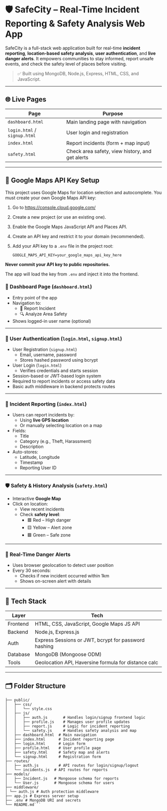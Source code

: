 # 🛡️ SafeCity – Real-Time Incident Reporting & Safety Analysis Web App

SafeCity is a full-stack web application built for real-time **incident reporting**, **location-based safety analysis**, **user authentication**, and **live danger alerts**. It empowers communities to stay informed, report unsafe events, and check the safety level of places before visiting.

> ✅ Built using MongoDB, Node.js, Express, HTML, CSS, and JavaScript.

---

## 🌐 Live Pages

| Page | Purpose |
|------|---------|
| `dashboard.html` | Main landing page with navigation |
| `login.html` / `signup.html` | User login and registration |
| `index.html` | Report incidents (form + map input) |
| `safety.html` | Check area safety, view history, and get alerts |

---


## 🚦 Google Maps API Key Setup

This project uses Google Maps for location selection and autocomplete. You must create your own Google Maps API key:

1. Go to https://console.cloud.google.com/
2. Create a new project (or use an existing one).
3. Enable the Google Maps JavaScript API and Places API.
4. Create an API key and restrict it to your domain (recommended).
5. Add your API key to a `.env` file in the project root:

   ```env
   GOOGLE_MAPS_API_KEY=your_google_maps_api_key_here
   ```

**Never commit your API key to public repositories.**

The app will load the key from `.env` and inject it into the frontend.

### 📌 Dashboard Page (`dashboard.html`)
- Entry point of the app
- Navigation to:
  - 🚨 Report Incident
  - 🔍 Analyze Area Safety
- Shows logged-in user name (optional)

---

### 👥 User Authentication (`login.html`, `signup.html`)
- User Registration (`signup.html`)
  - Email, username, password
  - Stores hashed password using bcrypt
- User Login (`login.html`)
  - Verifies credentials and starts session
- Session-based or JWT-based login system
- Required to report incidents or access safety data
- Basic auth middleware in backend protects routes

---

### 🚨 Incident Reporting (`index.html`)
- Users can report incidents by:
  - Using **live GPS location**
  - Or manually selecting location on a map
- Fields:
  - Title
  - Category (e.g., Theft, Harassment)
  - Description
- Auto-stores:
  - Latitude, Longitude
  - Timestamp
  - Reporting User ID

---

### 🛡️ Safety & History Analysis (`safety.html`)
- Interactive **Google Map**
- Click on location:
  - View recent incidents
  - Check **safety level**:
    - 🟥 Red – High danger
    - 🟨 Yellow – Alert zone
    - 🟩 Green – Safe zone

---

### 🔔 Real-Time Danger Alerts
- Uses browser geolocation to detect user position
- Every 30 seconds:
  - Checks if new incident occurred within 1km
  - Shows on-screen alert with details

---

## 🧠 Tech Stack

| Layer | Tech |
|-------|------|
| Frontend | HTML, CSS, JavaScript, Google Maps JS API |
| Backend | Node.js, Express.js |
| Auth | Express Sessions or JWT, bcrypt for password hashing |
| Database | MongoDB (Mongoose ODM) |
| Tools | Geolocation API, Haversine formula for distance calc |

---

## 🗂️ Folder Structure


```safecity/
├── public/
│   ├── css/
│   │   └── style.css
│   ├── js/
│   │   ├── auth.js       # Handles login/signup frontend logic
│   │   ├── profile.js    # Manages user profile updates
│   │   ├── report.js     # Logic for incident reporting
│   │   └── safety.js     # Handles safety analysis and map
│   ├── dashboard.html  # Main navigation
│   ├── index.html      # Incident reporting page
│   ├── login.html      # Login form
│   ├── profile.html    # User profile page
│   ├── safety.html     # Safety map and alerts
│   └── signup.html     # Registration form
├── routes/
│   ├── auth.js         # API routes for login/signup/logout
│   └── incidents.js  # API routes for reports
├── models/
│   ├── Incident.js   # Mongoose schema for reports
│   └── User.js       # Mongoose schema for users
├── middleware/
│ └── auth.js # Auth protection middleware
├── app.js # Express server setup
├── .env # MongoDB URI and secrets
└── README.md```
